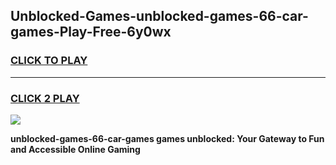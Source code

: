 
## Unblocked-Games-unblocked-games-66-car-games-Play-Free-6y0wx
<h3>
<a href="https://premium76.site?title=unblocked-games-66-car-games&ref=22A">CLICK TO PLAY</a></h3>
<hr>

<h3>
<a href="https://premium76.site?title=unblocked-games-66-car-games&ref=22A">CLICK 2 PLAY</a>
  
</h3>

<a href="https://premium76.site?title=unblocked-games-66-car-games&ref=22A"><img src="https://clearcache.store/games.png"></a>


**unblocked-games-66-car-games games unblocked: Your Gateway to Fun and Accessible Online Gaming**
